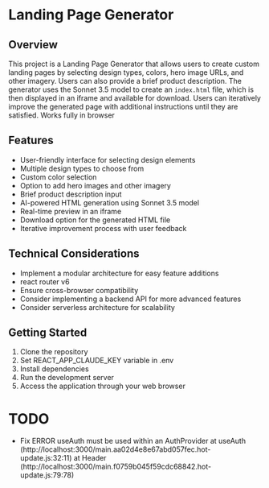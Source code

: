 # Landing Page Generator

## Overview

This project is a Landing Page Generator that allows users to create custom landing pages by
selecting design types, colors, hero image URLs, and other imagery. Users can also provide a brief
product description. The generator uses the Sonnet 3.5 model to create an `index.html` file, which
is then displayed in an iframe and available for download. Users can iteratively improve the
generated page with additional instructions until they are satisfied. Works fully in browser

## Features

-   User-friendly interface for selecting design elements
-   Multiple design types to choose from
-   Custom color selection
-   Option to add hero images and other imagery
-   Brief product description input
-   AI-powered HTML generation using Sonnet 3.5 model
-   Real-time preview in an iframe
-   Download option for the generated HTML file
-   Iterative improvement process with user feedback

## Technical Considerations

-   Implement a modular architecture for easy feature additions
-   react router v6
-   Ensure cross-browser compatibility
-   Consider implementing a backend API for more advanced features
-   Consider serverless architecture for scalability

## Getting Started

1. Clone the repository
2. Set REACT_APP_CLAUDE_KEY variable in .env
3. Install dependencies
4. Run the development server
5. Access the application through your web browser

# TODO

-   Fix ERROR
useAuth must be used within an AuthProvider
    at useAuth (http://localhost:3000/main.aa02d4e8e67abd057fec.hot-update.js:32:11)
    at Header (http://localhost:3000/main.f0759b045f59cdc68842.hot-update.js:79:78)

